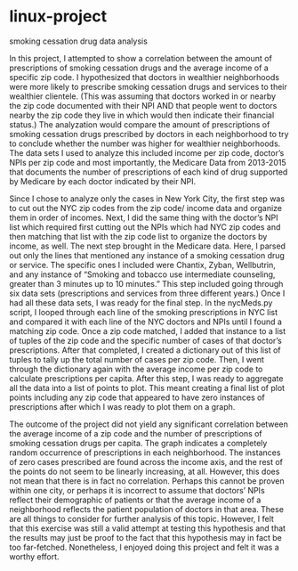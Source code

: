 # linux-project
smoking cessation drug data analysis

In this project, I attempted to show a correlation between the amount of prescriptions of smoking cessation drugs and the average income of a specific zip code. 
I hypothesized that doctors in wealthier neighborhoods were more likely to prescribe smoking cessation drugs and services to their wealthier clientele. 
(This was assuming that doctors worked in or nearby the zip code documented with their NPI AND that people went to doctors nearby the zip code they live in which would then indicate their financial status.) 
The analyzation would compare the amount of prescriptions of smoking cessation drugs prescribed by doctors in each neighborhood to try to conclude whether the number was higher for wealthier neighborhoods. 
The data sets I used to analyze this included income per zip code, doctor’s NPIs per zip code and most importantly, the Medicare Data from 2013-2015 that documents the number of prescriptions of each kind of drug supported by Medicare by each doctor indicated by their NPI.

Since I chose to analyze only the cases in New York City, the first step was to cut out the NYC zip codes from the zip code/ income data and organize them in order of incomes. 
Next, I did the same thing with the doctor’s NPI list which required first cutting out the NPIs which had NYC zip codes and then matching that list with the zip code list to organize the doctors by income, as well. The next step brought in the Medicare data. 
Here, I parsed out only the lines that mentioned any instance of a smoking cessation drug or service. 
The specific ones I included were Chantix, Zyban, Wellbutrin, and any instance of “Smoking and tobacco use intermediate counseling, greater than 3 minutes up to 10 minutes.” 
This step included going through six data sets (prescriptions and services from three different years.) 
Once I had all these data sets, I was ready for the final step. In the nycMeds.py script, I looped through each line of the smoking prescriptions in NYC list and compared it with each line of the NYC doctors and NPIs until I found a matching zip code. 
Once a zip code matched, I added that instance to a list of tuples of the zip code and the specific number of cases of that doctor’s prescriptions.
 After that completed, I created a dictionary out of this list of tuples to tally up the total number of cases per zip code. 
Then, I went through the dictionary again with the average income per zip code to calculate prescriptions per capita. 
After this step, I was ready to aggregate all the data into a list of points to plot. 
This meant creating a final list of plot points including any zip code that appeared to have zero instances of prescriptions after which I was ready to plot them on a graph.

The outcome of the project did not yield any significant correlation between the average income of a zip code and the number of prescriptions of smoking cessation drugs per capita. 
The graph indicates a completely random occurrence of prescriptions in each neighborhood. 
The instances of zero cases prescribed are found across the income axis, and the rest of the points do not seem to be linearly increasing, at all. 
However, this does not mean that there is in fact no correlation. 
Perhaps this cannot be proven within one city, or perhaps it is incorrect to assume that doctors’ NPIs reflect their demographic of patients or that the average income of a neighborhood reflects the patient population of doctors in that area. 
These are all things to consider for further analysis of this topic. 
However, I felt that this exercise was still a valid attempt at testing this hypothesis and that the results may just be proof to the fact that this hypothesis may in fact be too far-fetched. 
Nonetheless, I enjoyed doing this project and felt it was a worthy effort.

